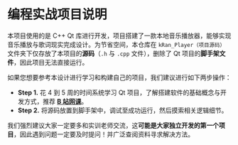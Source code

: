 # 编程实战项目说明

本项目使用的是 C++ Qt 库进行开发，项目搭建了一款本地音乐播放器，能够实现音乐播放与歌词现实完成设计。为节省空间，本仓库在 `kRan_Player（项目源码）` 文件夹下仅存放了本项目的**源码**（`.h` 与 `.cpp` 文件），删除了 Qt 项目的**脚手架文件**，因此项目无法直接运行。

如果您想要参考本设计进行学习和构建自己的项目，我们建议进行如下两步操作：

- **Step 1.** 花 4 到 5 周的时间系统学习 Qt 项目，了解搭建软件的基础概念与开发方式，推荐 [**B 站网课**](https://www.bilibili.com/video/BV1g4411H78N/?spm_id_from=333.337.search-card.all.click&vd_source=66823c3216b82637e31f708a5e627a0b)。
- **Step 2.** 将源码放置到脚手架中，调试至成功运行，然后摸索相关逻辑细节。

我们强烈建议大家一定要多和实训老师交流，这**可能是大家独立开发的第一个项目**，因此遇到问题一定要及时提问！并广泛查阅资料寻求解决方法。


